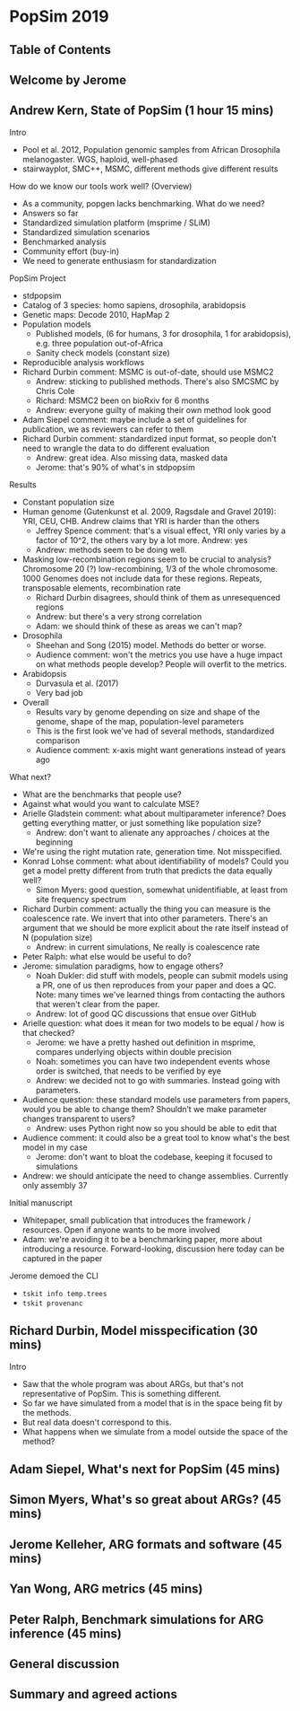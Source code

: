 # PopSim 2019

## Table of Contents

## Welcome by Jerome

## Andrew Kern, State of PopSim (1 hour 15 mins)
Intro
- Pool et al. 2012, Population genomic samples from African Drosophila melanogaster. WGS, haploid, well-phased
- stairwayplot, SMC++, MSMC, different methods give different results

How do we know our tools work well? (Overview)
- As a community, popgen lacks benchmarking. What do we need?
- Answers so far
- Standardized simulation platform (msprime / SLiM)
- Standardized simulation scenarios
- Benchmarked analysis
- Community effort (buy-in)
- We need to generate enthusiasm for standardization

PopSim Project
- stdpopsim
- Catalog of 3 species: homo sapiens, drosophila, arabidopsis
- Genetic maps: Decode 2010, HapMap 2
- Population models
    + Published models, (6 for humans, 3 for drosophila, 1 for arabidopsis), e.g. three population out-of-Africa
    + Sanity check models (constant size)
- Reproducible analysis workflows
- Richard Durbin comment: MSMC is out-of-date, should use MSMC2
    + Andrew: sticking to published methods. There's also SMCSMC by Chris Cole
    + Richard: MSMC2 been on bioRxiv for 6 months
    + Andrew: everyone guilty of making their own method look good
- Adam Siepel comment: maybe include a set of guidelines for publication, we as reviewers can refer to them
- Richard Durbin comment: standardized input format, so people don't need to wrangle the data to do different evaluation
    + Andrew: great idea. Also missing data, masked data
    + Jerome: that's 90% of what's in stdpopsim

Results
- Constant population size
- Human genome (Gutenkunst et al. 2009, Ragsdale and Gravel 2019): YRI, CEU, CHB. Andrew claims that YRI is harder than the others
    + Jeffrey Spence comment: that's a visual effect, YRI only varies by a factor of 10^2, the others vary by a lot more. Andrew: yes
    + Andrew: methods seem to be doing well.
- Masking low-recombination regions seem to be crucial to analysis? Chromosome 20 (?) low-recombining, 1/3 of the whole chromosome. 1000 Genomes does not include data for these regions. Repeats, transposable elements, recombination rate
    + Richard Durbin disagrees, should think of them as unresequenced regions
    + Andrew: but there's a very strong correlation
    + Adam: we should think of these as areas we can't map?
- Drosophila
    + Sheehan and Song (2015) model. Methods do better or worse.
    + Audience comment: won't the metrics you use have a huge impact on what methods people develop? People will overfit to the metrics.
- Arabidopsis
    + Durvasula et al. (2017)
    + Very bad job
- Overall
    + Results vary by genome depending on size and shape of the genome, shape of the map, population-level parameters
    + This is the first look we've had of several methods, standardized comparison
    + Audience comment: x-axis might want generations instead of years ago

What next?
- What are the benchmarks that people use?
- Against what would you want to calculate MSE?
- Arielle Gladstein comment: what about multiparameter inference? Does getting everything matter, or just something like population size?
    - Andrew: don't want to alienate any approaches / choices at the beginning
- We're using the right mutation rate, generation time. Not misspecified.
- Konrad Lohse comment: what about identifiability of models? Could you get a model pretty different from truth that predicts the data equally well?
    + Simon Myers: good question, somewhat unidentifiable, at least from site frequency spectrum
- Richard Durbin comment: actually the thing you can measure is the coalescence rate. We invert that into other parameters. There's an argument that we should be more explicit about the rate itself instead of N (population size)
    + Andrew: in current simulations, Ne really is coalescence rate
- Peter Ralph: what else would be useful to do?
- Jerome: simulation paradigms, how to engage others?
    + Noah Dukler: did stuff with models, people can submit models using a PR, one of us then reproduces from your paper and does a QC. Note: many times we've learned things from contacting the authors that weren't clear from the paper.
    + Andrew: lot of good QC discussions that ensue over GitHub
- Arielle question: what does it mean for two models to be equal / how is that checked?
    + Jerome: we have a pretty hashed out definition in msprime, compares underlying objects within double precision
    + Noah: sometimes you can have two independent events whose order is switched, that needs to be verified by eye
    + Andrew: we decided not to go with summaries. Instead going with parameters.
- Audience question: these standard models use parameters from papers, would you be able to change them? Shouldn’t we make parameter changes transparent to users?
    + Andrew: uses Python right now so you should be able to edit that
- Audience comment: it could also be a great tool to know what's the best model in my case
    + Jerome: don't want to bloat the codebase, keeping it focused to simulations
- Andrew: we should anticipate the need to change assemblies. Currently only assembly 37

Initial manuscript
- Whitepaper, small publication that introduces the framework / resources. Open if anyone wants to be more involved
- Adam: we're avoiding it to be a benchmarking paper, more about introducing a resource. Forward-looking, discussion here today can be captured in the paper

Jerome demoed the CLI
- `tskit info temp.trees`
- `tskit provenanc`

## Richard Durbin, Model misspecification (30 mins)
Intro
- Saw that the whole program was about ARGs, but that's not representative of PopSim. This is something different.
- So far we have simulated from a model that is in the space being fit by the methods.
- But real data doesn't correspond to this.
- What happens when we simulate from a model outside the space of the method?

## Adam Siepel, What's next for PopSim (45 mins)

## Simon Myers, What's so great about ARGs? (45 mins)

## Jerome Kelleher, ARG formats and software (45 mins)

## Yan Wong, ARG metrics (45 mins)

## Peter Ralph, Benchmark simulations for ARG inference (45 mins)

## General discussion

## Summary and agreed actions
